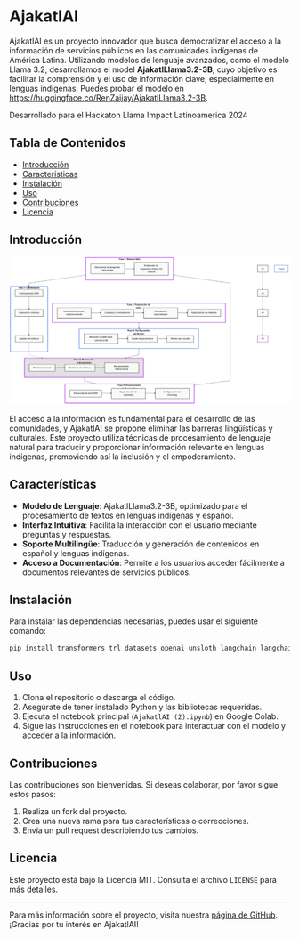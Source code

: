 # AjakatlAI

AjakatlAI es un proyecto innovador que busca democratizar el acceso a la información de servicios públicos en las comunidades indígenas de América Latina. Utilizando modelos de lenguaje avanzados, como el modelo Llama 3.2, desarrollamos el model **AjakatlLlama3.2-3B**, cuyo objetivo es facilitar la comprensión y el uso de información clave, especialmente en lenguas indígenas. Puedes probar el modelo en https://huggingface.co/RenZaijay/AjakatlLlama3.2-3B.

Desarrollado para el Hackaton Llama Impact Latinoamerica 2024

## Tabla de Contenidos

- [Introducción](#introducción)
- [Características](#características)
- [Instalación](#instalación)
- [Uso](#uso)
- [Contribuciones](#contribuciones)
- [Licencia](#licencia)

## Introducción

![[Proceso de Desarrollo]](images/AjakatlDiagram2.png)

El acceso a la información es fundamental para el desarrollo de las comunidades, y AjakatlAI se propone eliminar las barreras lingüísticas y culturales. Este proyecto utiliza técnicas de procesamiento de lenguaje natural para traducir y proporcionar información relevante en lenguas indígenas, promoviendo así la inclusión y el empoderamiento.

## Características

- **Modelo de Lenguaje**: AjakatlLlama3.2-3B, optimizado para el procesamiento de textos en lenguas indígenas y español.
- **Interfaz Intuitiva**: Facilita la interacción con el usuario mediante preguntas y respuestas.
- **Soporte Multilingüe**: Traducción y generación de contenidos en español y lenguas indígenas.
- **Acceso a Documentación**: Permite a los usuarios acceder fácilmente a documentos relevantes de servicios públicos.

## Instalación

Para instalar las dependencias necesarias, puedes usar el siguiente comando:

```bash
pip install transformers trl datasets openai unsloth langchain langchain-community langchain-chroma pypdf
```

## Uso

1. Clona el repositorio o descarga el código.
2. Asegúrate de tener instalado Python y las bibliotecas requeridas.
3. Ejecuta el notebook principal (`AjakatlAI (2).ipynb`) en Google Colab.
4. Sigue las instrucciones en el notebook para interactuar con el modelo y acceder a la información.

## Contribuciones

Las contribuciones son bienvenidas. Si deseas colaborar, por favor sigue estos pasos:

1. Realiza un fork del proyecto.
2. Crea una nueva rama para tus características o correcciones.
3. Envía un pull request describiendo tus cambios.

## Licencia

Este proyecto está bajo la Licencia MIT. Consulta el archivo `LICENSE` para más detalles.

---

Para más información sobre el proyecto, visita nuestra [página de GitHub](#). ¡Gracias por tu interés en AjakatlAI!
